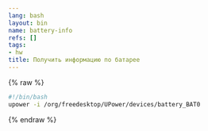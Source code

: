 ```yaml
---
lang: bash
layout: bin
name: battery-info
refs: []
tags:
- hw
title: Получить информацию по батарее
---
```

{% raw %}
```bash
#!/bin/bash
upower -i /org/freedesktop/UPower/devices/battery_BAT0
```
{% endraw %}